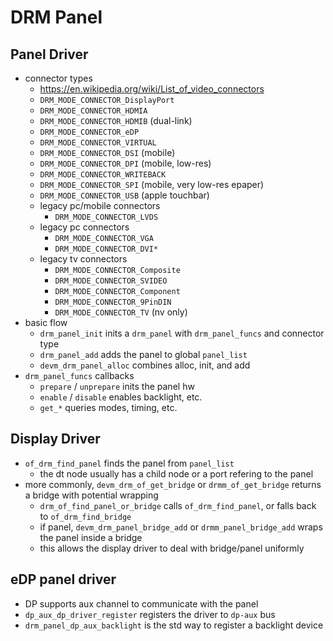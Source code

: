 DRM Panel
=========

## Panel Driver

- connector types
  - <https://en.wikipedia.org/wiki/List_of_video_connectors>
  - `DRM_MODE_CONNECTOR_DisplayPort`
  - `DRM_MODE_CONNECTOR_HDMIA`
  - `DRM_MODE_CONNECTOR_HDMIB` (dual-link)
  - `DRM_MODE_CONNECTOR_eDP`
  - `DRM_MODE_CONNECTOR_VIRTUAL`
  - `DRM_MODE_CONNECTOR_DSI` (mobile)
  - `DRM_MODE_CONNECTOR_DPI` (mobile, low-res)
  - `DRM_MODE_CONNECTOR_WRITEBACK`
  - `DRM_MODE_CONNECTOR_SPI` (mobile, very low-res epaper)
  - `DRM_MODE_CONNECTOR_USB` (apple touchbar)
  - legacy pc/mobile connectors
    - `DRM_MODE_CONNECTOR_LVDS`
  - legacy pc connectors
    - `DRM_MODE_CONNECTOR_VGA`
    - `DRM_MODE_CONNECTOR_DVI*`
  - legacy tv connectors
    - `DRM_MODE_CONNECTOR_Composite`
    - `DRM_MODE_CONNECTOR_SVIDEO`
    - `DRM_MODE_CONNECTOR_Component`
    - `DRM_MODE_CONNECTOR_9PinDIN`
    - `DRM_MODE_CONNECTOR_TV` (nv only)
- basic flow
  - `drm_panel_init` inits a `drm_panel` with `drm_panel_funcs` and connector
    type
  - `drm_panel_add` adds the panel to global `panel_list`
  - `devm_drm_panel_alloc` combines alloc, init, and add
- `drm_panel_funcs` callbacks
  - `prepare` / `unprepare` inits the panel hw
  - `enable` / `disable` enables backlight, etc.
  - `get_*` queries modes, timing, etc.

## Display Driver

- `of_drm_find_panel` finds the panel from `panel_list`
  - the dt node usually has a child node or a port refering to the panel
- more commonly, `devm_drm_of_get_bridge` or `drmm_of_get_bridge` returns a
  bridge with potential wrapping
  - `drm_of_find_panel_or_bridge` calls `of_drm_find_panel`, or falls back
    to `of_drm_find_bridge`
  - if panel, `devm_drm_panel_bridge_add` or `drmm_panel_bridge_add` wraps
    the panel inside a bridge
  - this allows the display driver to deal with bridge/panel uniformly

## eDP panel driver

- DP supports aux channel to communicate with the panel
- `dp_aux_dp_driver_register` registers the driver to `dp-aux` bus
- `drm_panel_dp_aux_backlight` is the std way to register a backlight device
